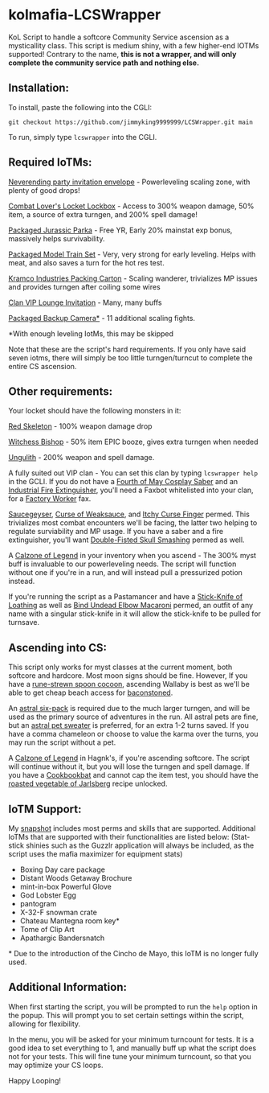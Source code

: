 # kolmafia-LCSWrapper

KoL Script to handle a softcore Community Service ascension as a mysticallity class. This script is medium shiny, with a few higher-end IOTMs supported! Contrary to the name, **this is not a wrapper, and will only complete the community service path and nothing else.**

## Installation:

To install, paste the following into the CGLI:

`git checkout https://github.com/jimmyking9999999/LCSWrapper.git main`

To run, simply type `lcswrapper` into the CGLI.


## Required IoTMs:
[Neverending party invitation envelope](https://kol.coldfront.net/thekolwiki/index.php/Neverending_Party_invitation_envelope) - Powerleveling scaling zone, with plenty of good drops!

[Combat Lover's Locket Lockbox](https://kol.coldfront.net/thekolwiki/index.php/Combat_lover%27s_locket_lockbox) - Access to 300% weapon damage, 50% item, a source of extra turngen, and 200% spell damage!

[Packaged Jurassic Parka](https://kol.coldfront.net/thekolwiki/index.php/Packaged_Jurassic_Parka) - Free YR, Early 20% mainstat exp bonus, massively helps survivability.

[Packaged Model Train Set](https://kol.coldfront.net/thekolwiki/index.php/Packaged_model_train_set) - Very, very strong for early leveling. Helps with meat, and also saves a turn for the hot res test.

[Kramco Industries Packing Carton](https://kol.coldfront.net/thekolwiki/index.php/Kramco_Industries_packing_carton) - Scaling wanderer, trivializes MP issues and provides turngen after coiling some wires

[Clan VIP Lounge Invitation](https://kol.coldfront.net/thekolwiki/index.php/Clan_VIP_Lounge_invitation) - Many, many buffs

[Packaged Backup Camera*](https://kol.coldfront.net/thekolwiki/index.php/Packaged_backup_camera) - 11 additional scaling fights.

*With enough leveling IotMs, this may be skipped

Note that these are the script's hard requirements. If you only have said seven iotms, there will simply be too little turngen/turncut to complete the entire CS ascension. 

## Other requirements:
Your locket should have the following monsters in it: 

[Red Skeleton](https://kol.coldfront.net/thekolwiki/index.php/Red_skeleton) - 100% weapon damage drop

[Witchess Bishop](https://kol.coldfront.net/thekolwiki/index.php/Witchess_Bishop) - 50% item EPIC booze, gives extra turngen when needed

[Ungulith](https://kol.coldfront.net/thekolwiki/index.php/Ungulith) - 200% weapon and spell damage. 


A fully suited out VIP clan - You can set this clan by typing `lcswrapper help` in the GCLI.
If you do not have a [Fourth of May Cosplay Saber](https://kol.coldfront.net/thekolwiki/index.php/Fourth_of_May_Cosplay_Saber) and an [Industrial Fire Extinguisher](https://kol.coldfront.net/thekolwiki/index.php/Packaged_industrial_fire_extinguisher), you'll need a Faxbot whitelisted into your clan, for a [Factory Worker](https://kol.coldfront.net/thekolwiki/index.php/Factory_worker_\(female\)) fax.


[Saucegeyser](https://kol.coldfront.net/thekolwiki/index.php/Saucegeyser), [Curse of Weaksauce](https://kol.coldfront.net/thekolwiki/index.php/Curse_of_Weaksauce), and [Itchy Curse Finger](https://kol.coldfront.net/thekolwiki/index.php/Itchy_Curse_Finger) permed. This trivializes most combat encounters we'll be facing, the latter two helping to regulate surviability and MP usage. If you have a saber and a fire extinguisher, you'll want [Double-Fisted Skull Smashing](https://kol.coldfront.net/thekolwiki/index.php/Double-Fisted_Skull_Smashing) permed as well. 

A [Calzone of Legend](https://kol.coldfront.net/thekolwiki/index.php/Calzone_of_Legend) in your inventory when you ascend - The 300% myst buff is invaluable to our powerleveling needs. The script will function without one if you're in a run, and will instead pull a pressurized potion instead.


If you're running the script as a Pastamancer and have a [Stick-Knife of Loathing](https://kol.coldfront.net/thekolwiki/index.php/Stick-Knife_of_Loathing) as well as [Bind Undead Elbow Macaroni](https://kol.coldfront.net/thekolwiki/index.php/Bind_Undead_Elbow_Macaroni) permed, an outfit of any name with a singular stick-knife in it will allow the stick-knife to be pulled for turnsave.

## Ascending into CS:

This script only works for myst classes at the current moment, both softcore and hardcore. Most moon signs should be fine.
However, If you have a [rune-strewn spoon cocoon](https://kol.coldfront.net/thekolwiki/index.php/Rune-strewn_spoon_cocoon), ascending Wallaby is best as we'll be able to get cheap beach access for [baconstoned](https://kol.coldfront.net/thekolwiki/index.php/Baconstoned).

An [astral six-pack](https://kol.coldfront.net/thekolwiki/index.php/Astral_pilsner) is required due to the much larger turngen, and will be used as the primary source of adventures in the run. All astral pets are fine, but an [astral pet sweater](https://kol.coldfront.net/thekolwiki/index.php/Astral_pet_sweater) is preferred, for an extra 1-2 turns saved.
If you have a comma chameleon or choose to value the karma over the turns, you may run the script without a pet.

A [Calzone of Legend](https://kol.coldfront.net/thekolwiki/index.php/Calzone_of_Legend) in Hagnk's, if you're ascending softcore. The script will continue without it, but you will lose the turngen and spell damage. If you have a [Cookbookbat](https://kol.coldfront.net/thekolwiki/index.php/Cookbookbat) and cannot cap the item test, you should have the [roasted vegetable of Jarlsberg](https://kol.coldfront.net/thekolwiki/index.php/Roasted_vegetable_of_Jarlsberg) recipe unlocked. 

## IoTM Support:

My [snapshot](https://api.aventuristo.net/av-snapshot?u=Jimmyking#a4) includes most perms and skills that are supported. Additional IoTMs that are supported with their functionalities are listed below: (Stat-stick shinies such as the Guzzlr application will always be included, as the script uses the mafia maximizer for equipment stats)

- Boxing Day care package
- Distant Woods Getaway Brochure
- mint-in-box Powerful Glove
- God Lobster Egg
- pantogram
- X-32-F snowman crate
- Chateau Mantegna room key*
- Tome of Clip Art
- Apathargic Bandersnatch

\* Due to the introduction of the Cincho de Mayo, this IoTM is no longer fully used.

## Additional Information:

When first starting the script, you will be prompted to run the `help` option in the popup. This will prompt you to set certain settings within the script, allowing for flexibility. 

In the menu, you will be asked for your minimum turncount for tests. It is a good idea to set everything to 1, and manually buff up what the script does not for your tests. This will fine tune your minimum turncount, so that you may optimize your CS loops. 



Happy Looping!
